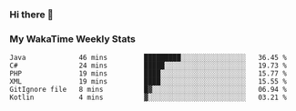 ### Hi there 👋

<!--
**royschrauwen/royschrauwen** is a ✨ _special_ ✨ repository because its `README.md` (this file) appears on your GitHub profile.

Here are some ideas to get you started:

- 🔭 I’m currently working on ...
- 🌱 I’m currently learning ...
- 👯 I’m looking to collaborate on ...
- 🤔 I’m looking for help with ...
- 💬 Ask me about ...
- 📫 How to reach me: ...
- 😄 Pronouns: ...
- ⚡ Fun fact: ...
-->


### My WakaTime Weekly Stats
<!--START_SECTION:waka-->

```text
Java             46 mins         █████████░░░░░░░░░░░░░░░░   36.45 %
C#               24 mins         █████░░░░░░░░░░░░░░░░░░░░   19.73 %
PHP              19 mins         ████░░░░░░░░░░░░░░░░░░░░░   15.77 %
XML              19 mins         ████░░░░░░░░░░░░░░░░░░░░░   15.55 %
GitIgnore file   8 mins          █▓░░░░░░░░░░░░░░░░░░░░░░░   06.94 %
Kotlin           4 mins          ▓░░░░░░░░░░░░░░░░░░░░░░░░   03.21 %
```

<!--END_SECTION:waka-->
